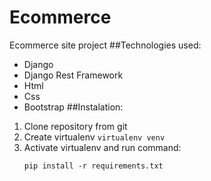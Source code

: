 # Ecommerce
Ecommerce site project
##Technologies used:
  - Django
  - Django Rest Framework
  - Html
  - Css
  - Bootstrap
##Instalation:
  1. Clone repository from git
  2. Create virtualenv
    ```
    virtualenv venv
    ```
  4. Activate virtualenv and run command:
     ```
     pip install -r requirements.txt
     ```
  
